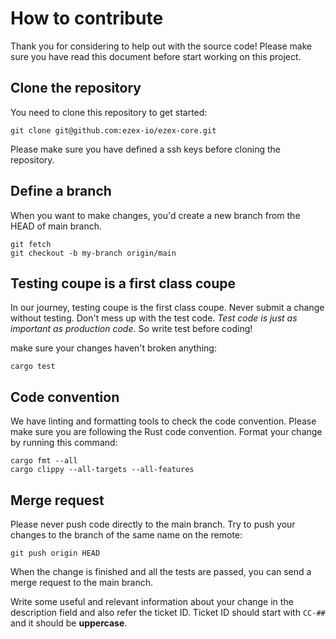 # How to contribute

Thank you for considering to help out with the source code!
Please make sure you have read this document before start working on this project.

## Clone the repository

You need to clone this repository to get started:
```
git clone git@github.com:ezex-io/ezex-core.git
```

Please make sure you have defined a ssh keys before cloning the repository.

## Define a branch

When you want to make changes, you'd create a new branch from the HEAD of main branch.

```
git fetch
git checkout -b my-branch origin/main
```

## Testing coupe is a first class coupe

In our journey, testing coupe is the first class coupe.
Never submit a change without testing. Don't mess up  with the test code. *Test code is just as important  as production code*.
So write test before coding!

make sure your changes haven't broken anything:
```
cargo test
```

## Code convention

We have linting and formatting tools to check the code convention. Please make sure you are following the Rust code convention.
Format your change by running this command:
```
cargo fmt --all
cargo clippy --all-targets --all-features
```

## Merge request

Please never push code directly to the main branch. Try to push your changes to the branch of the same name on the remote:
```
git push origin HEAD
```
When the change is finished and all the tests are passed, you can send a merge request to the main branch.

Write some useful and relevant information about your change in the description field and also refer the ticket ID. Ticket ID should start with `CC-##` and it should be **uppercase**.





